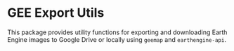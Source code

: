# GEE Export Utils

This package provides utility functions for exporting and downloading Earth Engine images to Google Drive or locally using `geemap` and `earthengine-api`.